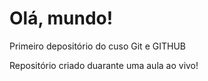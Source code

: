 # Olá, mundo!
 Primeiro depositório do cuso Git e GITHUB

 Repositório criado duarante uma aula ao vivo!
